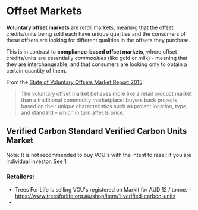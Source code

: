 # Offset Markets

**Voluntary offset markets** are _retail_ markets, meaning that the offset credits/units being sold each have unique qualities and the consumers of these offsets are looking for different qualities in the offsets they purchase. 

This is in contrast to **compliance-based offset markets**, where offset credits/units are essentially _commodities_ (like gold or milk) - meaning that they are interchangeable, and that consumers are looking only to obtain a certain quantity of them.

From the [State of Voluntary Offsets Market Report 2015](http://forest-trends.org/releases/uploads/SOVCM2015_FullReport.pdf):

>The voluntary offset market behaves more like a retail product market than a traditional commodity marketplace:
buyers back projects based on their unique characteristics such as project location, type, and standard – which in
turn affects price.


## Verified Carbon Standard Verified Carbon Units Market

Note: It is not recommended to buy VCU's with the intent to resell if you are individual investor. See [1](http://www.redd-monitor.org/2013/05/20/why-doesnt-vcs-warn-against-buying-carbon-credits-as-an-investment/) 

### Retailers:

* Trees For Life is selling VCU's registered on Markit for AUD 12 / tonne. - https://www.treesforlife.org.au/shop/item/1-verified-carbon-units
* 
